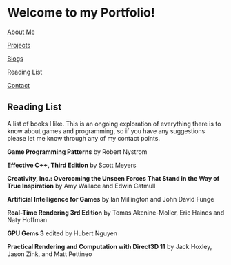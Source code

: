 # Welcome to my Portfolio!

<a href="https://twood27897.github.io/pages/about.html" rel="About Me">About Me</a>
<br>

<a href="https://twood27897.github.io" rel="Projects">Projects</a>
<br>

<a href="https://twood27897.github.io/pages/blogs.html" rel="Blogs">Blogs</a>
<br>

Reading List
<br>

<a href="https://twood27897.github.io/pages/contact.html" rel="Contact">Contact</a>
<br>

## Reading List
A list of books I like. This is an ongoing exploration of everything there is to know about games and programming, so if you have any suggestions please let me know through any of my contact points.

**Game Programming Patterns** by Robert Nystrom

**Effective C++, Third Edition** by Scott Meyers

**Creativity, Inc.: Overcoming the Unseen Forces That Stand in the Way of True Inspiration** by Amy Wallace and Edwin Catmull

**Artificial Intelligence for Games** by Ian Millington and John David Funge

**Real-Time Rendering 3rd Edition** by Tomas Akenine-Moller, Eric Haines and Naty Hoffman

**GPU Gems 3** edited by Hubert Nguyen

**Practical Rendering and Computation with Direct3D 11** by Jack Hoxley, Jason Zink, and Matt Pettineo
